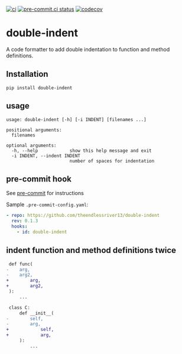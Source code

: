[![ci](https://github.com/theendlessriver13/double-indent/workflows/ci/badge.svg)](https://github.com/theendlessriver13/double-indent/actions?query=workflow%3Aci)
[![pre-commit.ci status](https://results.pre-commit.ci/badge/github/theendlessriver13/double-indent/master.svg)](https://results.pre-commit.ci/latest/github/theendlessriver13/double-indent/master)
[![codecov](https://codecov.io/gh/theendlessriver13/double-indent/branch/master/graph/badge.svg)](https://codecov.io/gh/theendlessriver13/double-indent)

# double-indent

A code formatter to add double indentation to function and method definitions.

## Installation

`pip install double-indent`

## usage

```console
usage: double-indent [-h] [-i INDENT] [filenames ...]

positional arguments:
  filenames

optional arguments:
  -h, --help            show this help message and exit
  -i INDENT, --indent INDENT
                        number of spaces for indentation
```

## pre-commit hook

See [pre-commit](https://pre-commit.com) for instructions

Sample `.pre-commit-config.yaml`:

```yaml
- repo: https://github.com/theendlessriver13/double-indent
  rev: 0.1.3
  hooks:
    - id: double-indent
```

## indent function and method definitions twice

```diff
 def func(
-    arg,
-    arg2,
+        arg,
+        arg2,
 ):
     ...
```

```diff
 class C:
     def __init__(
-        self,
-        arg,
+            self,
+            arg,
     ):
         ...
```

